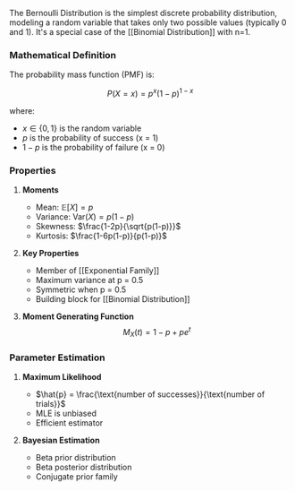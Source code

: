 The Bernoulli Distribution is the simplest discrete probability distribution, modeling a random variable that takes only two possible values (typically 0 and 1). It's a special case of the [[Binomial Distribution]] with n=1.

### Mathematical Definition

The probability mass function (PMF) is:

$$P(X = x) = p^x(1-p)^{1-x}$$

where:
- $x \in \{0,1\}$ is the random variable
- $p$ is the probability of success (x = 1)
- $1-p$ is the probability of failure (x = 0)

### Properties

1. **Moments**
   - Mean: $\mathbb{E}[X] = p$
   - Variance: $\text{Var}(X) = p(1-p)$
   - Skewness: $\frac{1-2p}{\sqrt{p(1-p)}}$
   - Kurtosis: $\frac{1-6p(1-p)}{p(1-p)}$

2. **Key Properties**
   - Member of [[Exponential Family]]
   - Maximum variance at p = 0.5
   - Symmetric when p = 0.5
   - Building block for [[Binomial Distribution]]

3. **Moment Generating Function**
   $$M_X(t) = 1-p+pe^t$$

### Parameter Estimation

1. **Maximum Likelihood**
   - $\hat{p} = \frac{\text{number of successes}}{\text{number of trials}}$
   - MLE is unbiased
   - Efficient estimator

2. **Bayesian Estimation**
   - Beta prior distribution
   - Beta posterior distribution
   - Conjugate prior family
